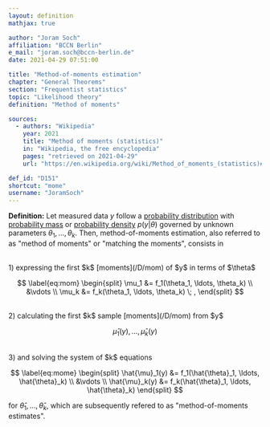 ```yaml
---
layout: definition
mathjax: true

author: "Joram Soch"
affiliation: "BCCN Berlin"
e_mail: "joram.soch@bccn-berlin.de"
date: 2021-04-29 07:51:00

title: "Method-of-moments estimation"
chapter: "General Theorems"
section: "Frequentist statistics"
topic: "Likelihood theory"
definition: "Method of moments"

sources:
  - authors: "Wikipedia"
    year: 2021
    title: "Method of moments (statistics)"
    in: "Wikipedia, the free encyclopedia"
    pages: "retrieved on 2021-04-29"
    url: "https://en.wikipedia.org/wiki/Method_of_moments_(statistics)#Method"

def_id: "D151"
shortcut: "mome"
username: "JoramSoch"
---
```



**Definition:** Let measured data $y$ follow a [probability distribution](/D/dist) with [probability mass](/D/pmf) or [probability density](/D/pdf) $p(y \vert \theta)$ governed by unknown parameters $\theta_1, \ldots, \theta_k$. Then, method-of-moments estimation, also referred to as "method of moments" or "matching the moments", consists in

<br>
1) expressing the first $k$ [moments](/D/mom) of $y$ in terms of $\theta$

$$ \label{eq:mom}
\begin{split}
\mu_1 &= f_1(\theta_1, \ldots, \theta_k) \\
&\vdots \\
\mu_k &= f_k(\theta_1, \ldots, \theta_k) \; ,
\end{split}
$$

<br>
2) calculating the first $k$ sample [moments](/D/mom) from $y$

$$ \label{eq:mom-samp}
\hat{\mu}_1(y), \ldots, \hat{\mu}_k(y)
$$

<br>
3) and solving the system of $k$ equations

$$ \label{eq:mome}
\begin{split}
\hat{\mu}_1(y) &= f_1(\hat{\theta}_1, \ldots, \hat{\theta}_k) \\
&\vdots \\
\hat{\mu}_k(y) &= f_k(\hat{\theta}_1, \ldots, \hat{\theta}_k)
\end{split}
$$

for $\hat{\theta}_1, \ldots, \hat{\theta}_k$, which are subsequently refered to as "method-of-moments estimates".
